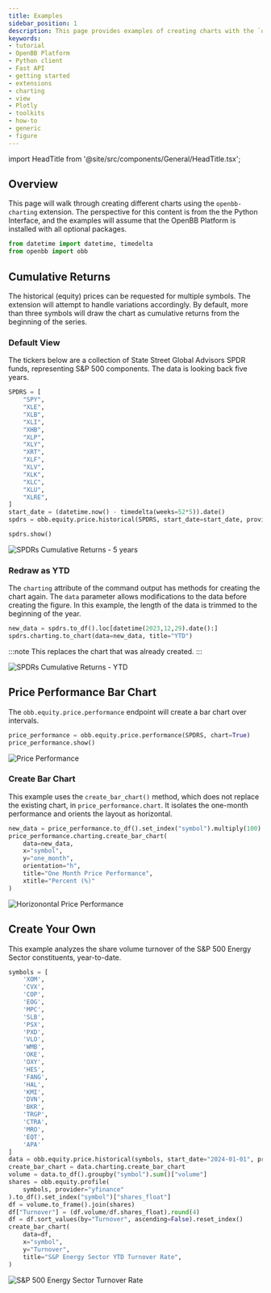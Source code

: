```yaml
---
title: Examples
sidebar_position: 1
description: This page provides examples of creating charts with the `openbb-charting` extension.
keywords:
- tutorial
- OpenBB Platform
- Python client
- Fast API
- getting started
- extensions
- charting
- view
- Plotly
- toolkits
- how-to
- generic
- figure
---
```


import HeadTitle from '@site/src/components/General/HeadTitle.tsx';

<HeadTitle title="Examples - OpenBB Charting - Extensions | OpenBB Platform Docs" />

## Overview

This page will walk through creating different charts using the `openbb-charting` extension.
The perspective for this content is from the the Python Interface,
and the examples will assume that the OpenBB Platform is installed with all optional packages.

```python
from datetime import datetime, timedelta
from openbb import obb
```

## Cumulative Returns

The historical (equity) prices can be requested for multiple symbols.
The extension will attempt to handle variations accordingly.
By default, more than three symbols will draw the chart as cumulative returns from the beginning of the series.

### Default View

The tickers below are a collection of State Street Global Advisors SPDR funds, representing S&P 500 components.
The data is looking back five years.

```python
SPDRS = [
    "SPY",
    "XLE",
    "XLB",
    "XLI",
    "XHB",
    "XLP",
    "XLY",
    "XRT",
    "XLF",
    "XLV",
    "XLK",
    "XLC",
    "XLU",
    "XLRE",
]
start_date = (datetime.now() - timedelta(weeks=52*5)).date()
spdrs = obb.equity.price.historical(SPDRS, start_date=start_date, provider="yfinance", chart=True)

spdrs.show()
```

![SPDRs Cumulative Returns - 5 years](https://github.com/OpenBB-finance/OpenBB/assets/85772166/8884f4ed-b09c-4161-9dc6-87ad66d9fc8b)

### Redraw as YTD

The `charting` attribute of the command output has methods for creating the chart again.
The `data` parameter allows modifications to the data before creating the figure.
In this example, the length of the data is trimmed to the beginning of the year.

```python
new_data = spdrs.to_df().loc[datetime(2023,12,29).date():]
spdrs.charting.to_chart(data=new_data, title="YTD")
```

:::note
This replaces the chart that was already created.
:::

![SPDRs Cumulative Returns - YTD](https://github.com/OpenBB-finance/OpenBB/assets/85772166/22ed2588-1098-4712-aec1-54dd22c324ef)

## Price Performance Bar Chart

The `obb.equity.price.performance` endpoint will create a bar chart over intervals.

```python
price_performance = obb.equity.price.performance(SPDRS, chart=True)
price_performance.show()
```

![Price Performance](https://github.com/OpenBB-finance/OpenBB/assets/85772166/0de3260d-7fce-490b-90e1-bdfa38d6ab23)

### Create Bar Chart

This example uses the `create_bar_chart()` method, which does not replace the existing chart, in `price_performance.chart`.
It isolates the one-month performance and orients the layout as horizontal.

```python
new_data = price_performance.to_df().set_index("symbol").multiply(100).reset_index()
price_performance.charting.create_bar_chart(
    data=new_data,
    x="symbol",
    y="one_month",
    orientation="h",
    title="One Month Price Performance",
    xtitle="Percent (%)"
)
```

![Horizonontal Price Performance](https://github.com/OpenBB-finance/OpenBB/assets/85772166/8da01f73-d7a8-4168-846a-9fa9ed6a0e39)

## Create Your Own

This example analyzes the share volume turnover of the S&P 500 Energy Sector constituents, year-to-date.

```python
symbols = [
    'XOM',
    'CVX',
    'COP',
    'EOG',
    'MPC',
    'SLB',
    'PSX',
    'PXD',
    'VLO',
    'WMB',
    'OKE',
    'OXY',
    'HES',
    'FANG',
    'HAL',
    'KMI',
    'DVN',
    'BKR',
    'TRGP',
    'CTRA',
    'MRO',
    'EQT',
    'APA'
]
data = obb.equity.price.historical(symbols, start_date="2024-01-01", provider="yfinance")
create_bar_chart = data.charting.create_bar_chart
volume = data.to_df().groupby("symbol").sum()["volume"]
shares = obb.equity.profile(
    symbols, provider="yfinance"
).to_df().set_index("symbol")["shares_float"]
df = volume.to_frame().join(shares)
df["Turnover"] = (df.volume/df.shares_float).round(4)
df = df.sort_values(by="Turnover", ascending=False).reset_index()
create_bar_chart(
    data=df,
    x="symbol",
    y="Turnover",
    title="S&P Energy Sector YTD Turnover Rate",
)
```

![S&P 500 Energy Sector Turnover Rate](https://github.com/OpenBB-finance/OpenBB/assets/85772166/d29a1c17-6d3b-4925-8b7e-f661da404967)
